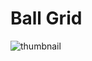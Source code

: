 # Ball Grid

![thumbnail](https://github.com/riebschlager/touchdesigner-playground/blob/master/ball-grid/thumbnail.jpg?raw=true)
